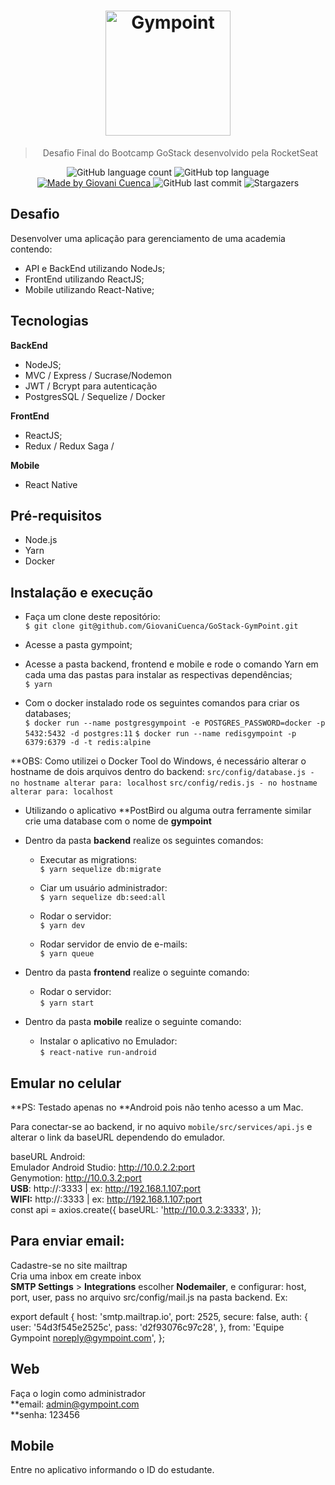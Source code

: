   <h1 align="center"> <img alt="Gympoint" title="Gympoint" src="https://raw.githubusercontent.com/Rocketseat/bootcamp-gostack-desafio-02/master/.github/logo.png" width="200px" /> </h1>

  <blockquote align="center">Desafio Final do Bootcamp GoStack desenvolvido pela RocketSeat</blockquote>

  <p align="center">
  <img alt="GitHub language count" src="https://img.shields.io/github/languages/count/giovanicuenca/gostack-gympoint?color=%2304D361"> <img alt="GitHub top language" src="https://img.shields.io/github/languages/top/giovanicuenca/gostack-gympoint?color=%2304D361"> <a href="https://github.com/giovanicuenca"> <img alt="Made by Giovani Cuenca" src="https://img.shields.io/badge/Made%20by-GiovaniCuenca-%2304D361"> </a>
  <img alt="GitHub last commit" src="https://img.shields.io/github/last-commit/giovanicuenca/gostack-gympoint?color=%2304D361"> <img alt="Stargazers" src="https://img.shields.io/github/stars/giovanicuenca/gostack-gympoint?style=social">
  </p>

## Desafio

Desenvolver uma aplicação para gerenciamento de uma academia contendo: </br>

- API e BackEnd utilizando NodeJs;
- FrontEnd utilizando ReactJS;
- Mobile utilizando React-Native;

## Tecnologias

**BackEnd**

- NodeJS;
- MVC / Express / Sucrase/Nodemon
- JWT / Bcrypt para autenticação
- PostgresSQL / Sequelize / Docker

**FrontEnd**

- ReactJS;
- Redux / Redux Saga /

**Mobile**

- React Native

## Pré-requisitos

- Node.js
- Yarn
- Docker

## Instalação e execução

- Faça um clone deste repositório: </br>
  `$ git clone git@github.com/GiovaniCuenca/GoStack-GymPoint.git`

- Acesse a pasta gympoint; </br>

- Acesse a pasta backend, frontend e mobile e rode o comando Yarn em cada uma das pastas para instalar as respectivas dependências; </br>
  `$ yarn`

- Com o docker instalado rode os seguintes comandos para criar os databases; </br>
  `$ docker run --name postgresgympoint -e POSTGRES_PASSWORD=docker -p 5432:5432 -d postgres:11`
  `$ docker run --name redisgympoint -p 6379:6379 -d -t redis:alpine`

\*\*OBS: Como utilizei o Docker Tool do Windows, é necessário alterar o hostname de dois arquivos dentro do backend:
`src/config/database.js - no hostname alterar para: localhost`
`src/config/redis.js - no hostname alterar para: localhost`

- Utilizando o aplicativo \*\*PostBird ou alguma outra ferramente similar crie uma database com o nome de <b>gympoint</b>

- Dentro da pasta <b>backend</b> realize os seguintes comandos:

  - Executar as migrations: </br>
    `$ yarn sequelize db:migrate`

  - Ciar um usuário administrador: </br>
    `$ yarn sequelize db:seed:all`

  - Rodar o servidor: </br>
    `$ yarn dev`

  - Rodar servidor de envio de e-mails: </br>
    `$ yarn queue`

- Dentro da pasta <b>frontend</b> realize o seguinte comando:
  - Rodar o servidor: </br>
    `$ yarn start`
- Dentro da pasta <b>mobile</b> realize o seguinte comando:
  - Instalar o aplicativo no Emulador: </br>
    `$ react-native run-android`

## Emular no celular

**PS: Testado apenas no **Android pois não tenho acesso a um Mac.

Para conectar-se ao backend, ir no aquivo `mobile/src/services/api.js` e alterar o link da baseURL dependendo do emulador.

baseURL
Android: </br>
Emulador Android Studio:</b> http://10.0.2.2:port</br>
Genymotion</b>: http://10.0.3.2:port</br>
<b>USB</b>: http://<IP DA MAQUINA NA REDE>:3333 | ex: http://192.168.1.107:port</br>
<b>WIFI:</b> http://<IP DA MAQUINA NA REDE>:3333 | ex: http://192.168.1.107:port</br>
const api = axios.create({
baseURL: 'http://10.0.3.2:3333',
});

## Para enviar email:

Cadastre-se no site mailtrap</br>
Cria uma inbox em create inbox</br>
<b>SMTP Settings</b> > <b>Integrations</b> escolher <b>Nodemailer</b>, e configurar: host, port, user, pass no arquivo src/config/mail.js na pasta backend.
Ex:

export default {
host: 'smtp.mailtrap.io',
port: 2525,
secure: false,
auth: {
user: '54d3f545e2525c',
pass: 'd2f93076c97c28',
},
from: 'Equipe Gympoint <noreply@gympoint.com>',
};

## Web

Faça o login como administrador</br>
**email: admin@gympoint.com </br>
**senha: 123456

## Mobile

Entre no aplicativo informando o ID do estudante.</br>
